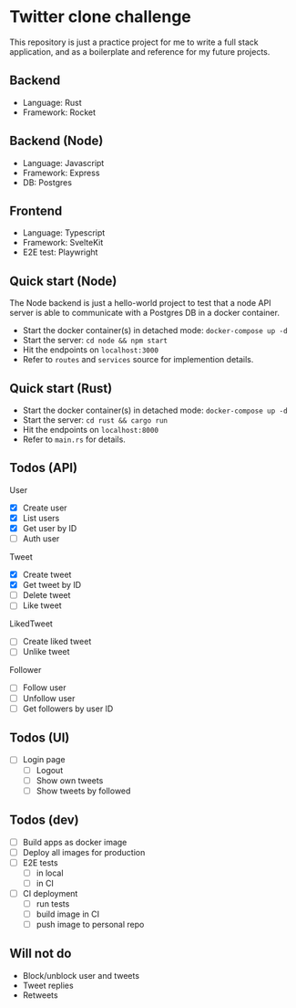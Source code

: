 # Twitter clone challenge

This repository is just a practice project for me to write a full stack application, and as a boilerplate and reference for my future projects.

## Backend

- Language: Rust
- Framework: Rocket

## Backend (Node)

- Language: Javascript
- Framework: Express
- DB: Postgres

## Frontend

- Language: Typescript
- Framework: SvelteKit
- E2E test: Playwright

## Quick start (Node)

The Node backend is just a hello-world project to test that a node API server is able to communicate with a Postgres DB in a docker container.

- Start the docker container(s) in detached mode: `docker-compose up -d`
- Start the server: `cd node && npm start`
- Hit the endpoints on `localhost:3000`
- Refer to `routes` and `services` source for implemention details.

## Quick start (Rust)

- Start the docker container(s) in detached mode: `docker-compose up -d`
- Start the server: `cd rust && cargo run`
- Hit the endpoints on `localhost:8000`
- Refer to `main.rs` for details.

## Todos (API)

User
- [x] Create user
- [x] List users
- [x] Get user by ID
- [ ] Auth user

Tweet
- [x] Create tweet
- [x] Get tweet by ID
- [ ] Delete tweet
- [ ] Like tweet

LikedTweet
- [ ] Create liked tweet
- [ ] Unlike tweet

Follower
- [ ] Follow user
- [ ] Unfollow user
- [ ] Get followers by user ID

## Todos (UI)

- [ ] Login page
  - [ ] Logout
  - [ ] Show own tweets
  - [ ] Show tweets by followed

## Todos (dev)

- [ ] Build apps as docker image
- [ ] Deploy all images for production
- [ ] E2E tests
  - [ ] in local
  - [ ] in CI
- [ ] CI deployment
  - [ ] run tests
  - [ ] build image in CI
  - [ ] push image to personal repo

## Will not do

- Block/unblock user and tweets
- Tweet replies
- Retweets